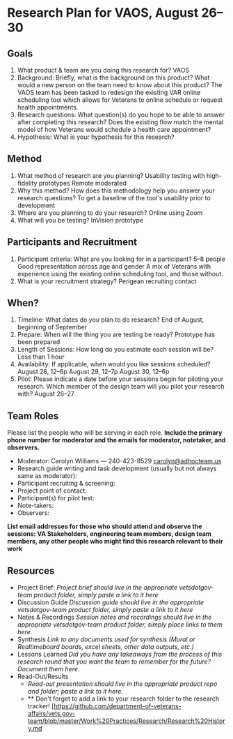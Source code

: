 # Research Plan for VAOS, August 26–30 

## Goals

1. What product & team are you doing this research for? 
VAOS
2. Background: Briefly, what is the background on this product? What would a new person on the team need to know about this product? 
The VAOS team has been tasked to redesign the existing VAR online scheduling tool which allows for Veterans to online schedule or request health appointments.
3. Research questions: What question(s) do you hope to be able to answer after completing this research? 
Does the existing flow match the mental model of how Veterans would schedule a health care appointment?
4. Hypothesis: What is your hypothesis for this research? 

## Method

1. What method of research are you planning? 
Usability testing with high-fidelity prototypes
Remote moderated
2. Why this method? How does this methodology help you answer your research questions? 
To get a baseline of the tool's usability prior to development
3. Where are you planning to do your research? 
Online using Zoom
4. What will you be testing?
InVision prototype

## Participants and Recruitment

1. Participant criteria: What are you looking for in a participant?
5–8 people
Good representation across age and gender
A mix of Veterans with experience using the existing online scheduling tool, and those without.
2. What is your recruitment strategy? 
Perigean recruiting contact

## When? 

1. Timeline: What dates do you plan to do research? 
End of August, beginning of September 
2. Prepare: When will the thing you are testing be ready? 
Prototype has been prepared
3. Length of Sessions: How long do you estimate each session will be? 
Less than 1 hour
4. Availability: If applicable, when would you like sessions scheduled?
August 28, 12–6p
August 29, 12–7p
August 30, 12–6p
5. Pilot: Please indicate a date before your sessions begin for piloting your research. Which member of the design team will you pilot your research with? 
August 26–27


## Team Roles

Please list the people who will be serving in each role. **Include the primary phone number for moderator and the emails for moderator, notetaker, and observers.** 

- Moderator: Carolyn Williams — 240-423-8529 carolyn@adhocteam.us
- Research guide writing and task development (usually but not always same as moderator):
- Participant recruiting & screening:
- Project point of contact:
- Participant(s) for pilot test:
- Note-takers:
- Observers:

**List email addresses for those who should attend and observe the sessions: VA Stakeholders, engineering team members, design team members, any other people who might find this research relevant to their work**

## Resources

- Project Brief: 
  *Project brief should live in the appropriate vetsdotgov-team product folder, simply paste a link to it here*
- Discussion Guide
  *Discussion guide should live in the appropriate vetsdotgov-team product folder, simply paste a link to it here*
- Notes & Recordings
  *Session notes and recordings should live in the appropriate vetsdotgov-team product folder, simply place links to them here.*
- Synthesis
  *Link to any documents used for synthesis (Mural or Realtimeboard boards, excel sheets, other data outputs, etc.)* 
- Lessons Learned
  *Did you have any takeaways from the process of this research round that you want the team to remember for the future? Document them here.* 
- Read-Out/Results
  - *Read-out presentation should live in the appropriate product repo and folder; paste a link to it here.* 
  - ** Don't forget to add a link to your research folder to the research tracker! [https://github.com/department-of-veterans-affairs/vets.gov-team/blob/master/Work%20Practices/Research/Research%20History.md
